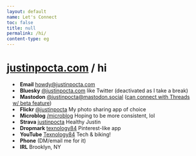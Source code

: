 ```yaml
---
layout: default
name: Let's Connect
toc: false
title: null
permalink: /hi/
content-type: eg
---
```


<style>  
ul {
    margin-left: 0;
    padding-left: 1rem; /* Adjust to control the spacing */
    text-align: left;
}

li {
    list-style-position: inside; /* Ensures bullets stay inside the aligned text */
}

.page-content {
    margin: auto;
    max-width: 800px; /* Adjust width as needed */
}
</style>

# [justinpocta.com](https://justinpocta.com) / hi

- **Email** [howdy@justinpocta.com](mailto:howdy@justinpocta.com?subject=hi!)
- **Bluesky** [@justinpocta.com](https://bsky.app/profile/justinpocta.com) like Twitter (deactivated as I take a break)
- **Mastodon** [@justinpocta@mastodon.social](https://mastodon.social/@justinpocta) ([can connect with Threads w/ beta feature](https://help.instagram.com/169559812696339))
- **Flickr** [@justinpocta](https://flickr.com/justinpocta) My photo sharing app of choice
- **Microblog** [/microblog](http://justinpocta.com/microblog/) Hoping to be more consistent, lol
- **Strava** [justinpocta](https://www.strava.com/athletes/justinpocta) Healthy Justin
- **Dropmark** [texnology84](https://texnology84.dropmark.com) Pinterest-like app
- **YouTube** [Texnology84](https://www.youtube.com/@texnology84) Tech & biking!
- **Phone** (DM/email me for it)
- **IRL** Brooklyn, NY
